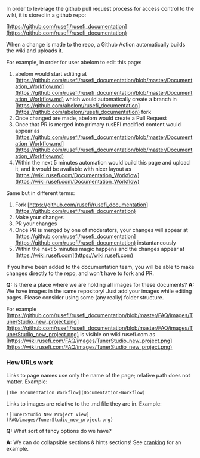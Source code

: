 In order to leverage the github pull request process for access control to the wiki, it is stored in a github repo:

[https://github.com/rusefi/rusefi_documentation](https://github.com/rusefi/rusefi_documentation)

When a change is made to the repo, a Github Action automatically builds the wiki and uploads it.


For example, in order for user abelom to edit this page:

1. abelom would start editing at [https://github.com/rusefi/rusefi_documentation/blob/master/Documentation_Workflow.md](https://github.com/rusefi/rusefi_documentation/blob/master/Documentation_Workflow.md) which would automatically create a branch in [https://github.com/abelom/rusefi_documentation](https://github.com/abelom/rusefi_documentation) fork
2. Once changed are made, abelom would create a Pull Request
3. Once that PR is merged into primary rusEFI modified content would appear as [https://github.com/rusefi/rusefi_documentation/blob/master/Documentation_Workflow.md](https://github.com/rusefi/rusefi_documentation/blob/master/Documentation_Workflow.md)
4. Within the next 5 minutes automation would build this page and upload it, and it would be available with nicer layout as [https://wiki.rusefi.com/Documentation_Workflow](https://wiki.rusefi.com/Documentation_Workflow)

Same but in different terms:

1. Fork [https://github.com/rusefi/rusefi_documentation](https://github.com/rusefi/rusefi_documentation)
2. Make your changes
3. PR your changes
4. Once PR is merged by one of moderators, your changes will appear at [https://github.com/rusefi/rusefi_documentation](https://github.com/rusefi/rusefi_documentation) instantaneously
5. Within the next 5 minutes magic happens and the changes appear at [https://wiki.rusefi.com](https://wiki.rusefi.com)

If you have been added to the documentation team, you will be able to make changes directly to the repo, and won't have to fork and PR.

**Q:** Is there a place where we are holding all images for these documents?
**A:** We have images in the same repository! Just add your images while editing pages. Please consider using some (any really) folder structure.

For example [https://github.com/rusefi/rusefi_documentation/blob/master/FAQ/images/TunerStudio_new_project.png](https://github.com/rusefi/rusefi_documentation/blob/master/FAQ/images/TunerStudio_new_project.png) is visible on wiki.rusefi.com as [https://wiki.rusefi.com/FAQ/images/TunerStudio_new_project.png](https://wiki.rusefi.com/FAQ/images/TunerStudio_new_project.png)

### How URLs work

Links to page names use only the name of the page; relative path does not matter.
Example:

`[The Documentation Workflow](Documentation-Workflow)`

Links to images are relative to the .md file they are in.
Example:

`![TunerStudio New Project View](FAQ/images/TunerStudio_new_project.png)`

**Q:** What sort of fancy options do we have?

**A:** We can do collapsible sections & hints sections! See [cranking](Cranking) for an example.
